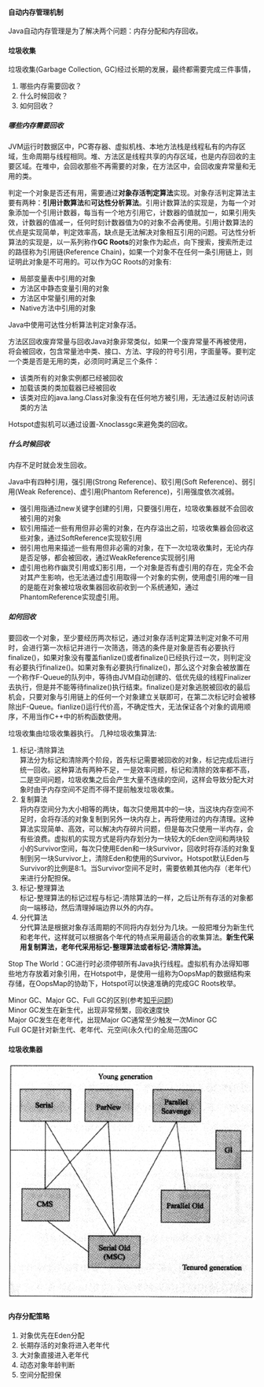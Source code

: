 #### 自动内存管理机制
Java自动内存管理是为了解决两个问题：内存分配和内存回收。

#### 垃圾收集
垃圾收集(Garbage Collection, GC)经过长期的发展，最终都需要完成三件事情，
1. 哪些内存需要回收？
2. 什么时候回收？
3. 如何回收？

##### 哪些内存需要回收
JVM运行时数据区中，PC寄存器、虚拟机栈、本地方法栈是线程私有的内存区域，生命周期与线程相同。堆、方法区是线程共享的内存区域，也是内存回收的主要区域。在堆中，会回收那些不再需要的对象，在方法区中，会回收废弃常量和无用的类。

判定一个对象是否还有用，需要通过**对象存活判定算法**实现。对象存活判定算法主要有两种：**引用计数算法**和**可达性分析算法**。引用计数算法的实现是，为每一个对象添加一个引用计数器，每当有一个地方引用它，计数器的值就加一，如果引用失效，计数器的值减一，任何时刻计数器值为0的对象不会再使用。引用计数算法的优点是实现简单，判定效率高，缺点是无法解决对象相互引用的问题。可达性分析算法的实现是，以一系列称作**GC Roots**的对象作为起点，向下搜索，搜索所走过的路径称为引用链(Reference Chain)，如果一个对象不在任何一条引用链上，则证明此对象是不可用的。可以作为GC Roots的对象有:
- 局部变量表中引用的对象
- 方法区中静态变量引用的对象
- 方法区中常量引用的对象
- Native方法中引用的对象

Java中使用可达性分析算法判定对象存活。

方法区回收废弃常量与回收Java对象非常类似，如果一个废弃常量不再被使用，将会被回收，包含常量池中类、接口、方法、字段的符号引用，字面量等。要判定一个类是否是无用的类，必须同时满足三个条件：
- 该类所有的对象实例都已经被回收
- 加载该类的类加载器已经被回收
- 该类对应的java.lang.Class对象没有在任何地方被引用，无法通过反射访问该类的方法

Hotspot虚拟机可以通过设置-Xnoclassgc来避免类的回收。

##### 什么时候回收
内存不足时就会发生回收。

Java中有四种引用，强引用(Strong Reference)、软引用(Soft Reference)、弱引用(Weak Reference)、虚引用(Phantom Reference)，引用强度依次减弱。
- 强引用指通过new关键字创建的引用，只要强引用在，垃圾收集器就不会回收被引用的对象
- 软引用描述一些有用但非必需的对象，在内存溢出之前，垃圾收集器会回收这些对象，通过SoftReference实现软引用
- 弱引用也用来描述一些有用但非必需的对象，在下一次垃圾收集时，无论内存是否足够，都会被回收，通过WeakReference实现弱引用
- 虚引用也称作幽灵引用或幻影引用，一个对象是否有虚引用的存在，完全不会对其产生影响，也无法通过虚引用取得一个对象的实例，使用虚引用的唯一目的是能在对象被垃圾收集器回收前收到一个系统通知，通过PhantomReference实现虚引用。

##### 如何回收
要回收一个对象，至少要经历两次标记，通过对象存活判定算法判定对象不可用时，会进行第一次标记并进行一次筛选，筛选的条件是对象是否有必要执行finalize()，如果对象没有覆盖fianlize()或者finalize()已经执行过一次，则判定没有必要执行finalize()。如果对象有必要执行finalize()，那么这个对象会被放置在一个称作F-Queue的队列中，等待由JVM自动创建的、低优先级的线程Finalizer去执行，但是并不能等待finalize()执行结束。finalize()是对象逃脱被回收的最后机会，只要对象与引用链上的任何一个对象建立关联即可，在第二次标记时会被移除出F-Queue。fianlize()运行代价高，不确定性大，无法保证各个对象的调用顺序，不用当作C++中的析构函数使用。

垃圾收集由垃圾收集器执行。
几种垃圾收集算法:
1. 标记-清除算法\
   算法分为标记和清除两个阶段，首先标记需要被回收的对象，标记完成后进行统一回收。这种算法有两种不足，一是效率问题，标记和清除的效率都不高，二是空间问题，垃圾收集之后会产生大量不连续的空间，这样会导致分配大对象时由于内存空间不足而不得不提前触发垃圾收集。
2. 复制算法\
   将内存空间分为大小相等的两块，每次只使用其中的一块，当这块内存空间不足时，会将存活的对象复制到另外一块内存上，再将使用过的内存清理。这种算法实现简单、高效，可以解决内存碎片问题，但是每次只使用一半内存，会有些浪费。虚拟机的实现方式是将内存划分为一块较大的Eden空间和两块较小的Survivor空间，每次只使用Eden和一块Survivor，回收时将存活的对象复制到另一块Survivor上，清除Eden和使用的Survivor。Hotspot默认Eden与Survivor的比例是8:1。当Survivor空间不足时，需要依赖其他内存（老年代）来进行分配担保。
3. 标记-整理算法\
   标记-整理算法的标记过程与标记-清除算法的一样，之后让所有存活的对象都向一端移动，然后清理掉端边界以外的内存。
4. 分代算法\
   分代算法是根据对象存活周期的不同将内存划分为几块。一般把堆分为新生代和老年代，这样就可以根据各个年代的特点采用最适合的收集算法。**新生代采用复制算法，老年代采用标记-整理算法或者标记-清除算法。**

Stop The World：GC进行时必须停顿所有Java执行线程。虚拟机有办法得知哪些地方存放着对象引用，在Hotspot中，是使用一组称为OopsMap的数据结构来存储，在OopsMap的协助下，Hotspot可以快速准确的完成GC Roots枚举。

Minor GC、Major GC、Full GC的区别(参考[知乎问题](https://www.zhihu.com/question/41922036))\
Minor GC发生在新生代，出现非常频繁，回收速度快\
Major GC发生在老年代，出现Major GC通常至少触发一次Minor GC\
Full GC是针对新生代、老年代、元空间(永久代)的全局范围GC

#### 垃圾收集器
![垃圾收集器]

#### 内存分配策略
1. 对象优先在Eden分配
2. 长期存活的对象将进入老年代
3. 大对象直接进入老年代
4. 动态对象年龄判断
5. 空间分配担保


[垃圾收集器]: <../../_assets/garbage-collectors.png>
